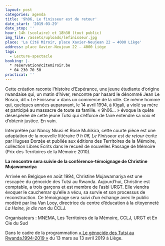```yaml
---
layout: post
categories: agenda
title: '9h06, Le finisseur est de retour'
date_start: '2019-03-29'
date_stop: ''
hour: 14h (scolaire) et 18h30 (tout public)
img_file: /assets/uploads/lefinisseur.jpg
place: 'La Cité Miroir, place Xavier-Neujean 22 – 4000 Liège'
address: place Xavier-Neujean 22 – 4000 Liège
tags:
  - Lecture-spectacle
booking: |-
  * reservation@citemiroir.be
  * 04 230 70 50
practical: ''
---
```

Cette création raconte l’histoire d’Espérance, une jeune étudiante d’origine rwandaise qui, un matin d’hiver, rencontre par hasard le dénommé Jean Le Bosco, dit « Le Finisseur » dans un commerce de la ville. Ce même homme qui, quelques années auparavant, le 14 avril 1994, à Kigali, a violé sa mère et participé au massacre de toute sa famille. « 9h06… » évoque la quête désespérée de cette jeune Tutsi qui s’efforce de faire entendre sa voix et d’obtenir justice. En vain.

Interprétée par Nancy Nkusi et Rose Muhikira, cette courte pièce est une adaptation de la nouvelle littéraire _9 h 06, Le Finisseur est de retour_ écrite par Hugues Dorzée et publiée aux éditions des Territoires de la Mémoire, collection Libres Écrits dans le recueil de nouvelles Passage de Mémoire (Prix des Territoires de la Mémoire 2010).

**La rencontre sera suivie de la conférence-témoignage de Christine Mujawamariya**

Arrivée en Belgique en août 1994, Christine Mujawamariya est une rescapée du génocide des Tutsi au Rwanda. Aujourd’hui, Christine est comptable, a trois garçons et est membre de l’asbl URGT. Elle viendra évoquer le cauchemar qu’elle a vécu, sa survie et son processus de reconstruction. Ce témoignage sera suivi d’un échange avec le public modéré par Ina Van Looy, directrice du centre d’éducation à la citoyenneté _La Haine, je dis non_ du CCLJ.

Organisateurs : MNEMA, Les Territoires de la Mémoire, CCLJ, URGT et En Cie du Sud

Dans le cadre de la programmation [« Le génocide des Tutsi au Rwanda.1994-2019 »](https://www.territoires-memoire.be/agenda/2019/02/le-genocide-des-tutsi-au-rwanda-1994-2019/) du 13 mars au 13 avril 2019 à Liège.
